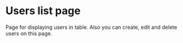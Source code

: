 # Users list page
Page for displaying users in table. Also you can create, edit and delete users on this page. 